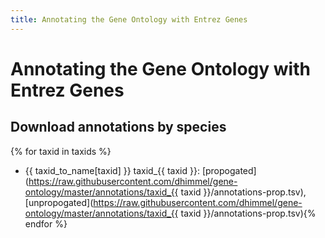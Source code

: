 ```yaml
---
title: Annotating the Gene Ontology with Entrez Genes
---
```

# Annotating the Gene Ontology with Entrez Genes

## Download annotations by species
{% for taxid in taxids %}
+ {{ taxid_to_name[taxid] }} taxid_{{ taxid }}: [propogated](https://raw.githubusercontent.com/dhimmel/gene-ontology/master/annotations/taxid_{{ taxid }}/annotations-prop.tsv), [unpropogated](https://raw.githubusercontent.com/dhimmel/gene-ontology/master/annotations/taxid_{{ taxid }}/annotations-prop.tsv){% endfor %}

